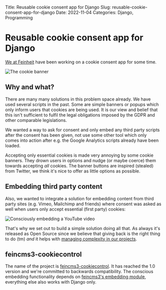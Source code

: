 Title: Reusable cookie consent app for Django
Slug: reusable-cookie-consent-app-for-django
Date: 2022-11-04
Categories: Django, Programming

# Reusable cookie consent app for Django

[We at Feinheit](https://feinheit.ch/) have been working on a cookie consent app for some time.

![The cookie banner](https://raw.githubusercontent.com/feinheit/feincms3-cookiecontrol/main/docs/banner.png)

## Why and what?

There are many many solutions in this problem space already. We have used several scripts in the past. Some are simple banners or popups which only inform users that cookies are being used. It is our view and belief that this isn't sufficient to fulfil the legal obligations imposed by the GDPR and other comparable legislations.

We wanted a way to ask for consent and only embed any third party scripts after the consent has been given, not use some other tool which only comes into action after e.g. the Google Analytics scripts already have been loaded.

Accepting only essential cookies is made very annoying by some cookie banners. They drown users in options and nudge (or maybe coerce) them towards accepting _all_ cookies. The banner buttons are inspired (stealed) from Twitter, we think it's nice to offer as little options as possible.

## Embedding third party content

Also, we wanted to integrate a solution for embedding content from third party sites (e.g. Vimeo, Mailchimp and friends) where consent was asked as well when users only accept essential (first party) cookies:

![Consciously embedding a YouTube video](https://raw.githubusercontent.com/feinheit/feincms3-cookiecontrol/main/docs/embed.png)

That's why we set out to build a simple solution doing all that. As always it's released as Open Source since we believe that giving back is the right thing to do (tm) _and_ it helps with [managing complexity in our projects](https://406.ch/writing/managing-complexity-and-technical-debt-by-releasing-open-source-software/).

## feincms3-cookiecontrol

The name of the project is [feincms3-cookiecontrol](https://github.com/feinheit/feincms3-cookiecontrol). It has reached the 1.0 version and we're committed to backwards compatibility. The conscious embedding functionality depends on [feincms3's embedding module](https://feincms3.readthedocs.io/en/latest/ref/embedding.html), everything else also works with Django only.
